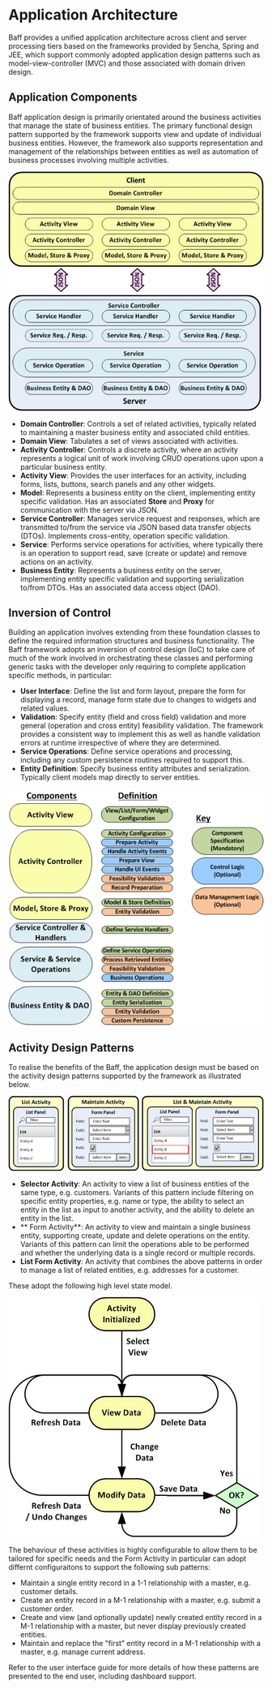 # Application Architecture

Baff provides a unified application architecture across client and server processing tiers based on
the frameworks provided by Sencha, Spring and JEE, which support commonly adopted application
design patterns such as model-view-controller (MVC) and those associated with domain driven design.


## Application Components

Baff application design is primarily orientated around the business activities that manage the state 
of business entities.  The primary functional design pattern supported by the framework supports view
and update of individual business entities.  However, the framework also supports representation and
management of the relationships between entities as well as automation of business processes
involving multiple activities.

![Application Architecture](app_arch.jpg)

+   **Domain Controller**: Controls a set of related activities, typically related to maintaining a master 
business entity and associated child entities.
+   **Domain View**: Tabulates a set of views associated with activities.
+   **Activity Controller**: Controls a discrete activity, where an activity represents a logical unit of 
work involving CRUD operations upon upon a particular business entity.
+   **Activity View**: Provides the user interfaces for an activity, including forms, lists, buttons, search
panels and any other widgets.
+   **Model**: Represents a business entity on the client, implementing entity specific validation.  Has 
an associated **Store** and **Proxy** for communication with the server via JSON.
+   **Service Controller**: Manages service request and responses, which are transmitted to/from the
service via JSON based data transfer objects (DTOs).  Implements cross-entity, operation specific 
validation.
+   **Service**: Performs service operations for activities, where typically there is an operation to
support read, save (create or update) and remove actions on an activity.
+   **Business Entity**: Represents a business entity on the server, implementing entity specific
validation and supporting serialization to/from DTOs.  Has an associated data access object (DAO).


## Inversion of Control

Building an application involves extending from these foundation classes to define the
required information structures and business functionality.  The Baff framework adopts an inversion of
control design (IoC) to take care of much of the work involved in orchestrating these classes and 
performing generic tasks with the developer only requiring to complete application specific methods,
in particular:

+   **User Interface**: Define the list and form layout, prepare the form for displaying a record, 
manage form state due to changes to widgets and related values.
+   **Validation**: Specify entity (field and cross field) validation and more general (operation and 
cross entity) feasibility validation.  The framework provides a consistent way to implement this as well
as handle validation errors at runtime irrespective of where they are determined.
+   **Service Operations**: Define service operations and processing, including any custom
persistence routines required to support this.
+   **Entity Definition**: Specify business entity attributes and serialization.  Typically client models 
map directly to server entities.

![Inversion of Control](ioc.jpg)


## Activity Design Patterns

To realise the benefits of the Baff, the application design must be based on the activity design 
patterns supported by the framework as illustrated below.

![Activity Patterns](activities.jpg)

+   **Selector Activity**: An activity to view a list of business entities of the same type, e.g.
customers.  Variants of this pattern include filtering on specific entity properties, e.g. name or type,
the ability to select an entity in the list as input to another activity, and the ability to delete an entity
in the list.
+   ** Form Activity**: An activity to view and maintain a single business entity, supporting create, 
update and delete operations on the entity.  Variants of this pattern can limit the operations able to 
be performed and whether the underlying data is a single record or multiple records.
+   **List Form Activity**: An activity that combines the above patterns in order to manage a list
of related entities, e.g. addresses for a customer.

These adopt the following high level state model.

![State Model](states.jpg)

The behaviour of these activities is highly configurable to allow them to be tailored for specific needs
and the Form Activity in particular can adopt differnt configuraitons to support the following sub patterns:

+   Maintain a single entity record in a 1-1 relationship with a master, e.g. customer details.
+   Create an entity record in a M-1 relationship with a master, e.g. submit a customer order.
+   Create and view (and optionally update) newly created entity record in a M-1 relationship with a master,
but never display previously created entities.
+   Maintain and replace the "first" entity record in a M-1 relationship with a master, e.g. manage current
address.

Refer to the user interface guide for more details of how these patterns are presented to the end user, 
including dashboard support.  